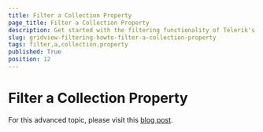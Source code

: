 ```yaml
---
title: Filter a Collection Property
page_title: Filter a Collection Property
description: Get started with the filtering functionality of Telerik's {{ site.framework_name }} DataGrid and learn how to filter a collection property.
slug: gridview-filtering-howto-filter-a-collection-property
tags: filter,a,collection,property
published: True
position: 12
---
```


# Filter a Collection Property


For this advanced topic, please visit this [blog post](http://blogs.telerik.com/rossenhristov/posts/11-12-05/filtering-collection-properties-with-radgridview-for-silverlight-and-wpf.aspx).